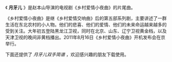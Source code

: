 

《 **月牙儿** 》是赵本山导演的电视剧《乡村爱情小夜曲》的片尾曲。

《乡村爱情小夜曲》是继《乡村爱情交响曲》后的第五部系列剧，主要讲述了一群生活在东北农村的小人物。他们的悲喜、他们的爱情、他们的未来命运越来越多的受到关注。大年初五登陆黑龙江卫视，同时在北京、山东、辽宁卫视黄金档，以及天津卫视的晚间非黄档播出。2011年8月16日《乡村爱情小夜曲》开机发布会在京举行。

下面还提供了 _月牙儿双手简谱_ ，欢迎感兴趣的朋友下载使用。

